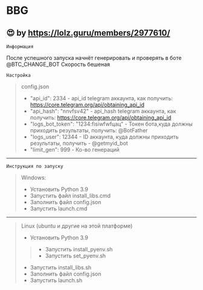 # BBG
:heart_eyes: by https://lolz.guru/members/2977610/     
----  
    Информация
После успешного запуска начнёт генерировать и проверять в боте @BTC_CHANGE_BOT
Скорость бешеная

    Настройка
> config.json
> - "api_id": 2334  - api_id telegram аккаунта, как получить: https://core.telegram.org/api/obtaining_api_id
> - "api_hash": "nnvfsv42" -  api_hash telegram аккаунта, как получить: https://core.telegram.org/api/obtaining_api_id
> - "logs_bot_token": "1234:fisiwfwfцац" - Токен бота,куда должны приходить результаты, получить: @BotFather
> - "logs_user": 12344 - ID аккаунта, куда должны приходить результаты, получить - @getmyid_bot       
> - "limit_gen": 999 - Ко-во генераций
-----
    Инструкция по запуску

> Windows:
> - Установить Python 3.9
> - Запустить файл install_libs.cmd
> - Заполнить файл config.json
> - Запустить launch.cmd
-----
>Linux (ubuntu и другие на этой платформе)
> - Установить Python 3.9 
>> - Запустить install_pyenv.sh
>> - Запустить set_pyenv.sh
> - Запустить install_libs.sh
> - Заполнить файл config.json
> - Запустить launch.sh
